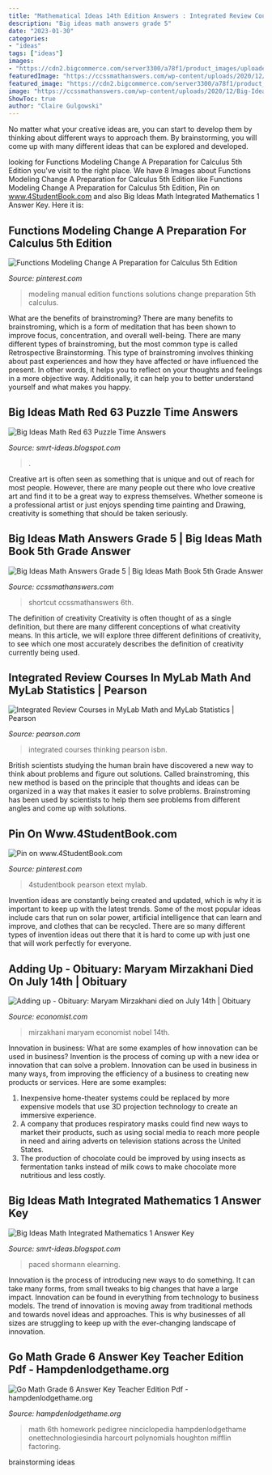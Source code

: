 ```yaml
---
title: "Mathematical Ideas 14th Edition Answers : Integrated Review Courses In Mylab Math And Mylab Statistics"
description: "Big ideas math answers grade 5"
date: "2023-01-30"
categories:
- "ideas"
tags: ["ideas"]
images:
- "https://cdn2.bigcommerce.com/server3300/a78f1/product_images/uploaded_images/2018-shm-el-assignment-page.png"
featuredImage: "https://ccssmathanswers.com/wp-content/uploads/2020/12/Big-Ideas-Math-Answers-Grade-5-1024x576.png"
featured_image: "https://cdn2.bigcommerce.com/server3300/a78f1/product_images/uploaded_images/2018-shm-el-assignment-page.png"
image: "https://ccssmathanswers.com/wp-content/uploads/2020/12/Big-Ideas-Math-Answers-Grade-5-1024x576.png"
ShowToc: true
author: "Claire Gulgowski"
---
```



No matter what your creative ideas are, you can start to develop them by thinking about different ways to approach them. By brainstorming, you will come up with many different ideas that can be explored and developed.

	

		
looking for Functions Modeling Change A Preparation for Calculus 5th Edition you've visit to the right place. We have 8 Images about Functions Modeling Change A Preparation for Calculus 5th Edition like Functions Modeling Change A Preparation for Calculus 5th Edition, Pin on www.4StudentBook.com and also Big Ideas Math Integrated Mathematics 1 Answer Key. Here it is:
		
    
## Functions Modeling Change A Preparation For Calculus 5th Edition

<img loading=lazy src="https://i.pinimg.com/originals/2e/66/68/2e66688091a5371e0d35fefcb9b4e331.jpg" onerror="this.onerror=null;this.src='https://tse4.mm.bing.net/th?id=OIP.Yb3MLD9YiXv7E9uGa4Xz3QAAAA&amp;pid=15.1';" alt="Functions Modeling Change A Preparation for Calculus 5th Edition">

_Source: pinterest.com_

>modeling manual edition functions solutions change preparation 5th calculus. 

	

What are the benefits of brainstroming?
There are many benefits to brainstroming, which is a form of meditation that has been shown to improve focus, concentration, and overall well-being. There are many different types of brainstroming, but the most common type is called Retrospective Brainstorming. This type of brainstroming involves thinking about past experiences and how they have affected or have influenced the present. In other words, it helps you to reflect on your thoughts and feelings in a more objective way. Additionally, it can help you to better understand yourself and what makes you happy.

    
## Big Ideas Math Red 63 Puzzle Time Answers

<img loading=lazy src="https://static.cambridge.org/binary/version/id/urn:cambridge.org:id:binary:20190122091117728-0598:9781108235631:41601tbl4_1.png?pub-status=live" onerror="this.onerror=null;this.src='https://tse3.mm.bing.net/th?id=OIP.tsJGgwqg8kXNMQBa3_QtFwHaIu&amp;pid=15.1';" alt="Big Ideas Math Red 63 Puzzle Time Answers">

_Source: smrt-ideas.blogspot.com_

>. 

	

Creative art is often seen as something that is unique and out of reach for most people. However, there are many people out there who love creative art and find it to be a great way to express themselves. Whether someone is a professional artist or just enjoys spending time painting and Drawing, creativity is something that should be taken seriously.

    
## Big Ideas Math Answers Grade 5 | Big Ideas Math Book 5th Grade Answer

<img loading=lazy src="https://ccssmathanswers.com/wp-content/uploads/2020/12/Big-Ideas-Math-Answers-Grade-5-1024x576.png" onerror="this.onerror=null;this.src='https://tse2.mm.bing.net/th?id=OIP.VXK83009JWsSceroHUqlvwHaEK&amp;pid=15.1';" alt="Big Ideas Math Answers Grade 5 | Big Ideas Math Book 5th Grade Answer">

_Source: ccssmathanswers.com_

>shortcut ccssmathanswers 6th. 

	

The definition of creativity
Creativity is often thought of as a single definition, but there are many different conceptions of what creativity means. In this article, we will explore three different definitions of creativity, to see which one most accurately describes the definition of creativity currently being used.

    
## Integrated Review Courses In MyLab Math And MyLab Statistics | Pearson

<img loading=lazy src="https://www.pearson.com/us/content/dam/one-dot-com/one-dot-com/us/en/images/43_MLM_ThinkingQual_2e_Gaze.png" onerror="this.onerror=null;this.src='https://tse3.mm.bing.net/th?id=OIP.t_06qhjTGVL-5Lfp_ONbLQHaJf&amp;pid=15.1';" alt="Integrated Review Courses in MyLab Math and MyLab Statistics | Pearson">

_Source: pearson.com_

>integrated courses thinking pearson isbn. 

	

British scientists studying the human brain have discovered a new way to think about problems and figure out solutions. Called brainstroming, this new method is based on the principle that thoughts and ideas can be organized in a way that makes it easier to solve problems. Brainstroming has been used by scientists to help them see problems from different angles and come up with solutions.

    
## Pin On Www.4StudentBook.com

<img loading=lazy src="https://i.pinimg.com/originals/74/d8/89/74d889d77d5525e8b83a9d8e153e6879.jpg" onerror="this.onerror=null;this.src='https://tse1.mm.bing.net/th?id=OIP.kABAW4ByHLTX4L0jCnNBuQHaJQ&amp;pid=15.1';" alt="Pin on www.4StudentBook.com">

_Source: pinterest.com_

>4studentbook pearson etext mylab. 

	

Invention ideas are constantly being created and updated, which is why it is important to keep up with the latest trends. Some of the most popular ideas include cars that run on solar power, artificial intelligence that can learn and improve, and clothes that can be recycled. There are so many different types of invention ideas out there that it is hard to come up with just one that will work perfectly for everyone.

    
## Adding Up - Obituary: Maryam Mirzakhani Died On July 14th | Obituary

<img loading=lazy src="https://www.economist.com/sites/default/files/images/2017/07/articles/main/20170722_obp501.jpg" onerror="this.onerror=null;this.src='https://tse2.mm.bing.net/th?id=OIP.m_uFM8q6YZ1Z2lwGVLKwdwHaEK&amp;pid=15.1';" alt="Adding up - Obituary: Maryam Mirzakhani died on July 14th | Obituary">

_Source: economist.com_

>mirzakhani maryam economist nobel 14th. 

	

Innovation in business: What are some examples of how innovation can be used in business?
Invention is the process of coming up with a new idea or innovation that can solve a problem. Innovation can be used in business in many ways, from improving the efficiency of a business to creating new products or services. Here are some examples: 
1. Inexpensive home-theater systems could be replaced by more expensive models that use 3D projection technology to create an immersive experience. 
2. A company that produces respiratory masks could find new ways to market their products, such as using social media to reach more people in need and airing adverts on television stations across the United States. 
3. The production of chocolate could be improved by using insects as fermentation tanks instead of milk cows to make chocolate more nutritious and less costly. 

    
## Big Ideas Math Integrated Mathematics 1 Answer Key

<img loading=lazy src="https://cdn2.bigcommerce.com/server3300/a78f1/product_images/uploaded_images/2018-shm-el-assignment-page.png" onerror="this.onerror=null;this.src='https://tse3.mm.bing.net/th?id=OIP.ZSv0xCCx0a3DwtsQwLq3IQHaFq&amp;pid=15.1';" alt="Big Ideas Math Integrated Mathematics 1 Answer Key">

_Source: smrt-ideas.blogspot.com_

>paced shormann elearning. 

	

Innovation is the process of introducing new ways to do something. It can take many forms, from small tweaks to big changes that have a large impact. Innovation can be found in everything from technology to business models. The trend of innovation is moving away from traditional methods and towards novel ideas and approaches. This is why businesses of all sizes are struggling to keep up with the ever-changing landscape of innovation.

    
## Go Math Grade 6 Answer Key Teacher Edition Pdf - Hampdenlodgethame.org

<img loading=lazy src="https://hampdenlodgethame.org/img/270327.jpg" onerror="this.onerror=null;this.src='https://tse2.mm.bing.net/th?id=OIP.-Wt1bdy1vcNcJfKl0edeKgHaEK&amp;pid=15.1';" alt="Go Math Grade 6 Answer Key Teacher Edition Pdf - hampdenlodgethame.org">

_Source: hampdenlodgethame.org_

>math 6th homework pedigree ninciclopedia hampdenlodgethame onettechnologiesindia harcourt polynomials houghton mifflin factoring. 

	
 brainstorming ideas 
